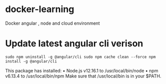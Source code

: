 # docker-learning
Docker angular , node  and cloud environment

# Update latest angular cli verison
`
    sudo npm uninstall -g @angular/cli
    sudo npm cache clean --force
    npm install -g @angular/cli
`

This package has installed:
	•	Node.js v12.16.1 to /usr/local/bin/node
	•	npm v6.13.4 to /usr/local/bin/npm
Make sure that /usr/local/bin is in your $PATH.